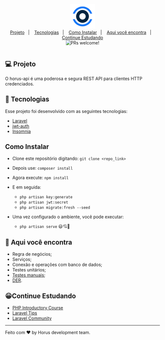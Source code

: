 <div align="center">
    <img alt="Horus" title="Horus" width="80" src=".gitlab/icon.png" />
</div>

<div align="center">
  <a href="#">Projeto</a>&nbsp;&nbsp;&nbsp;|&nbsp;&nbsp;&nbsp;
  <a href="#">Tecnologias</a>&nbsp;&nbsp;&nbsp;|&nbsp;&nbsp;&nbsp;
  <a href="#">Como Instalar</a>&nbsp;&nbsp;&nbsp;|&nbsp;&nbsp;&nbsp;
  <a href="#">Aqui você encontra</a>&nbsp;&nbsp;&nbsp;|&nbsp;&nbsp;&nbsp;
  <a href="javscript:void(0)">Continue Estudando</a>
</div>

<div align="center">
 <img src="https://img.shields.io/static/v1?label=PRs&message=welcome&color=rgba(20,119,248,0.8)&labelColor=000000" alt="PRs welcome!" />
</div>

<br>

## 💻 Projeto

O horus-api é uma poderosa e segura REST API para clientes HTTP credenciados.

## 🚀 Tecnologias

Esse projeto foi desenvolvido com as seguintes tecnologias:


- [Laravel](https://laravel.com/docs/8.x)
- [jwt-auth](https://jwt-auth.readthedocs.io/en/docs/quick-start/) 
- [Insomnia](https://insomnia.rest/)


## Como Instalar 
- Clone este repositório digitando: `git clone <repo_link>`
- Depois use: `composer install`
- Agora execute: `npm install`
- E em seguida:
  - `php artisan key:generate`
  - `php artisan jwt:secret`
  - `php artisan migrate:fresh --seed`

- Uma vez configurado o ambiente, você pode executar:
    - `php artisan serve` 😃💘🌟

## 🧠 Aqui você encontra

- Regra de negócios;
- Serviços;
- Conexão e operações com banco de dados;
- Testes unitários;
- [Testes manuais](.idea/exports);
- [DER](.gitlab/der.png).


## 😀Continue Estudando
- [PHP Introductory Course](https://laracasts.com/series/php-for-beginners)
- [Laravel Tips](https://www.youtube.com/playlist?list=PLi_gvjv-JgXqop7hgVKZMGPiT9rUYy1sr)
- [Laravel Community](https://laracasts.com/discuss)

---

Feito com ♥ by Horus development team.
